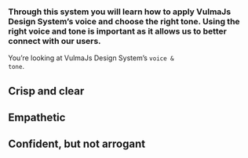 ### Through this system you will learn how to apply VulmaJs Design System’s voice and choose the right tone. Using the right voice and tone is important as it allows us to better connect with our users.

You’re looking at VulmaJs Design System’s <code>voice & tone</code>.

## Crisp and clear

## Empathetic

## Confident, but not arrogant
